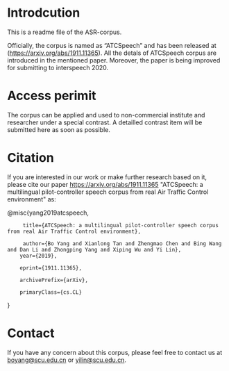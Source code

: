 # Introdcution
This is a readme file of the ASR-corpus.

Officially, the corpus is named as “ATCSpeech” and has been released at (https://arxiv.org/abs/1911.11365). 
All the detals of ATCSpeech corpus are introduced in the mentioned paper. 
Moreover, the paper is being improved for submitting to interspeech 2020. 


# Access perimit

The corpus can be applied and used to non-commercial institute and researcher under a special contrast.
A detailled contrast item will be submitted here as soon as possible.



# Citation

If you are interested in our work or make further research based on it, please cite our paper <https://arxiv.org/abs/1911.11365>
"ATCSpeech: a multilingual pilot-controller speech corpus from real Air Traffic Control environment" as:
  
  
  
@misc{yang2019atcspeech,

         title={ATCSpeech: a multilingual pilot-controller speech corpus from real Air Traffic Control environment},     
         
         author={Bo Yang and Xianlong Tan and Zhengmao Chen and Bing Wang and Dan Li and Zhongping Yang and Xiping Wu and Yi Lin},             
        year={2019},     
    
        eprint={1911.11365},    
    
        archivePrefix={arXiv},     
    
        primaryClass={cs.CL}    
    
}

# Contact
If you have any concern about this corpus, please feel free to contact us at boyang@scu.edu.cn or yilin@scu.edu.cn.
